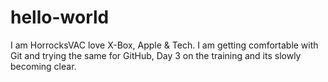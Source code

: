 # hello-world

I am HorrocksVAC love X-Box, Apple & Tech.
I am getting comfortable with Git and trying the same for GitHub,
Day 3 on the training and its slowly becoming clear.
